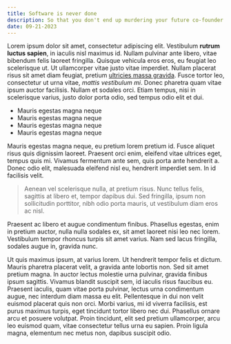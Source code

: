 ```yaml
---
title: Software is never done
description: So that you don't end up murdering your future co-founder or developer, it's important to understand that software is never finished and requires constant maintenance and investment.
date: 09-21-2023
---
```


Lorem ipsum dolor sit amet, consectetur adipiscing elit. Vestibulum **rutrum luctus sapien**, in iaculis nisl maximus id. Nullam pulvinar ante libero, vitae bibendum felis laoreet fringilla. Quisque vehicula eros eros, eu feugiat leo scelerisque ut. Ut ullamcorper vitae justo vitae imperdiet. Nullam placerat risus sit amet diam feugiat, pretium [ultricies massa gravida](https://www.google.com). Fusce tortor leo, consectetur ut urna vitae, _mattis vestibulum mi_. Donec pharetra quam vitae ipsum auctor facilisis. Nullam et sodales orci. Etiam tempus, nisi in scelerisque varius, justo dolor porta odio, sed tempus odio elit et dui.

- Mauris egestas magna neque
- Mauris egestas magna neque
- Mauris egestas magna neque
- Mauris egestas magna neque

Mauris egestas magna neque, eu pretium lorem pretium id. Fusce aliquet risus quis dignissim laoreet. Praesent orci enim, eleifend vitae ultrices eget, tempus quis mi. Vivamus fermentum ante sem, quis porta ante hendrerit a. Donec odio elit, malesuada eleifend nisl eu, hendrerit imperdiet sem. In id facilisis velit.

> Aenean vel scelerisque nulla, at pretium risus. Nunc tellus felis, sagittis at libero et, tempor dapibus dui. Sed fringilla, ipsum non sollicitudin porttitor, nibh odio porta mauris, ut vestibulum diam eros ac nisl.

Praesent ac libero et augue condimentum finibus. Phasellus egestas, enim in pretium auctor, nulla nulla sodales ex, sit amet laoreet nisi leo nec lorem. Vestibulum tempor rhoncus turpis sit amet varius. Nam sed lacus fringilla, sodales augue in, gravida nunc.

Ut quis maximus ipsum, at varius lorem. Ut hendrerit tempor felis et dictum. Mauris pharetra placerat velit, a gravida ante lobortis non. Sed sit amet pretium magna. In auctor lectus molestie urna pulvinar, gravida finibus ipsum sagittis. Vivamus blandit suscipit sem, id iaculis risus faucibus eu. Praesent iaculis, quam vitae porta pulvinar, lectus urna condimentum augue, nec interdum diam massa eu elit. Pellentesque in dui non velit euismod placerat quis non orci. Morbi varius, mi id viverra facilisis, est purus maximus turpis, eget tincidunt tortor libero nec dui. Phasellus ornare arcu et posuere volutpat. Proin tincidunt, elit sed pretium ullamcorper, arcu leo euismod quam, vitae consectetur tellus urna eu sapien. Proin ligula magna, elementum nec metus non, dapibus suscipit odio.
